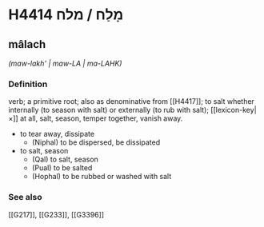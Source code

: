 # H4414 מָלַח / מלח

## mâlach

_(maw-lakh' | maw-LA | ma-LAHK)_

### Definition

verb; a primitive root; also as denominative from [[H4417]]; to salt whether internally (to season with salt) or externally (to rub with salt); [[lexicon-key|×]] at all, salt, season, temper together, vanish away.

- to tear away, dissipate
    - (Niphal) to be dispersed, be dissipated
- to salt, season
    - (Qal) to salt, season
    - (Pual) to be salted
    - (Hophal) to be rubbed or washed with salt
### See also

[[G217]], [[G233]], [[G3396]]

